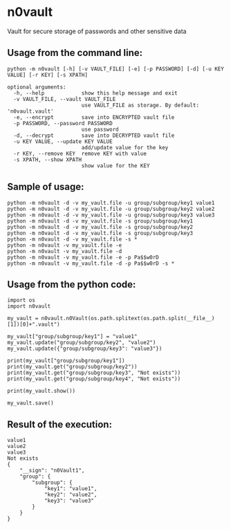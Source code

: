 # n0vault
Vault for secure storage of passwords and other sensitive data

## Usage from the command line:
    python -m n0vault [-h] [-v VAULT_FILE] [-e] [-p PASSWORD] [-d] [-u KEY VALUE] [-r KEY] [-s XPATH]

    optional arguments:
      -h, --help            show this help message and exit
      -v VAULT_FILE, --vault VAULT_FILE
                            use VAULT_FILE as storage. By default: 'n0vault.vault'
      -e, --encrypt         save into ENCRYPTED vault file
      -p PASSWORD, --password PASSWORD
                            use password
      -d, --decrypt         save into DECRYPTED vault file
      -u KEY VALUE, --update KEY VALUE
                            add/update value for the key
      -r KEY, --remove KEY  remove KEY with value
      -s XPATH, --show XPATH
                            show value for the KEY
## Sample of usage:
    python -m n0vault -d -v my_vault.file -u group/subgroup/key1 value1
    python -m n0vault -d -v my_vault.file -u group/subgroup/key2 value2
    python -m n0vault -d -v my_vault.file -u group/subgroup/key3 value3
    python -m n0vault -d -v my_vault.file -s group/subgroup/key1
    python -m n0vault -d -v my_vault.file -s group/subgroup/key2
    python -m n0vault -d -v my_vault.file -s group/subgroup/key3
    python -m n0vault -d -v my_vault.file -s *
    python -m n0vault -v my_vault.file -e
    python -m n0vault -v my_vault.file -d
    python -m n0vault -v my_vault.file -e -p Pa$$w0rD
    python -m n0vault -v my_vault.file -d -p Pa$$w0rD -s *

## Usage from the python code:
    import os
    import n0vault

    my_vault = n0vault.n0Vault(os.path.splitext(os.path.split(__file__)[1])[0]+".vault")

    my_vault["group/subgroup/key1"] = "value1"
    my_vault.update("group/subgroup/key2", "value2")
    my_vault.update({"group/subgroup/key3": "value3"})

    print(my_vault["group/subgroup/key1"])
    print(my_vault.get("group/subgroup/key2"))
    print(my_vault.get("group/subgroup/key3", "Not exists"))
    print(my_vault.get("group/subgroup/key4", "Not exists"))

    print(my_vault.show())

    my_vault.save()
## Result of the execution:
    value1
    value2
    value3
    Not exists
    {
        "__sign": "n0Vault1",
        "group": {
            "subgroup": {
                "key1": "value1",
                "key2": "value2",
                "key3": "value3"
            }
        }
    }
